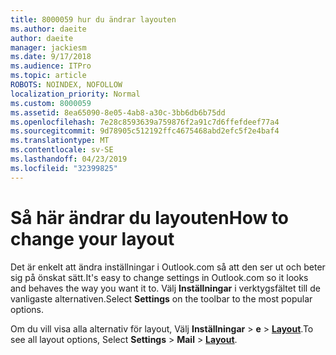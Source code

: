 ```yaml
---
title: 8000059 hur du ändrar layouten
ms.author: daeite
author: daeite
manager: jackiesm
ms.date: 9/17/2018
ms.audience: ITPro
ms.topic: article
ROBOTS: NOINDEX, NOFOLLOW
localization_priority: Normal
ms.custom: 8000059
ms.assetid: 8ea65090-8e05-4ab8-a30c-3bb6db6b75dd
ms.openlocfilehash: 7e28c8593639a759876f2a91c7d6ffefdeef77a4
ms.sourcegitcommit: 9d78905c512192ffc4675468abd2efc5f2e4baf4
ms.translationtype: MT
ms.contentlocale: sv-SE
ms.lasthandoff: 04/23/2019
ms.locfileid: "32399825"
---
```

# <a name="how-to-change-your-layout"></a><span data-ttu-id="f4a90-102">Så här ändrar du layouten</span><span class="sxs-lookup"><span data-stu-id="f4a90-102">How to change your layout</span></span>

<span data-ttu-id="f4a90-103">Det är enkelt att ändra inställningar i Outlook.com så att den ser ut och beter sig på önskat sätt.</span><span class="sxs-lookup"><span data-stu-id="f4a90-103">It's easy to change settings in Outlook.com so it looks and behaves the way you want it to.</span></span> <span data-ttu-id="f4a90-104">Välj **Inställningar** i verktygsfältet till de vanligaste alternativen.</span><span class="sxs-lookup"><span data-stu-id="f4a90-104">Select **Settings** on the toolbar to the most popular options.</span></span> 

<span data-ttu-id="f4a90-105">Om du vill visa alla alternativ för layout, Välj **Inställningar** > **e** > [**Layout**](https://outlook.live.com/mail/options/mail/layout).</span><span class="sxs-lookup"><span data-stu-id="f4a90-105">To see all layout options, Select **Settings** > **Mail** > [**Layout**](https://outlook.live.com/mail/options/mail/layout).</span></span> 
  

